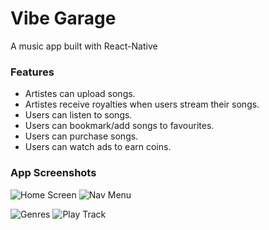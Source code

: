 # Vibe Garage

A music app built with React-Native

### Features
- Artistes can upload songs.
- Artistes receive royalties when users stream their songs.
- Users can listen to songs.
- Users can bookmark/add songs to favourites.
- Users can purchase songs.
- Users can watch ads to earn coins.

### App Screenshots

![Home Screen](https://i.imgur.com/UO2S9kj.png)
![Nav Menu](https://i.imgur.com/fku2L4F.png)

![Genres](https://i.imgur.com/velXqYh.png)
![Play Track](https://i.imgur.com/zLzxyui.png)
